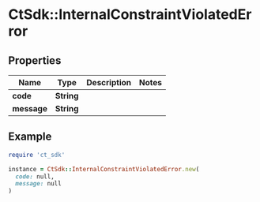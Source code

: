 # CtSdk::InternalConstraintViolatedError

## Properties

| Name | Type | Description | Notes |
| ---- | ---- | ----------- | ----- |
| **code** | **String** |  |  |
| **message** | **String** |  |  |

## Example

```ruby
require 'ct_sdk'

instance = CtSdk::InternalConstraintViolatedError.new(
  code: null,
  message: null
)
```

